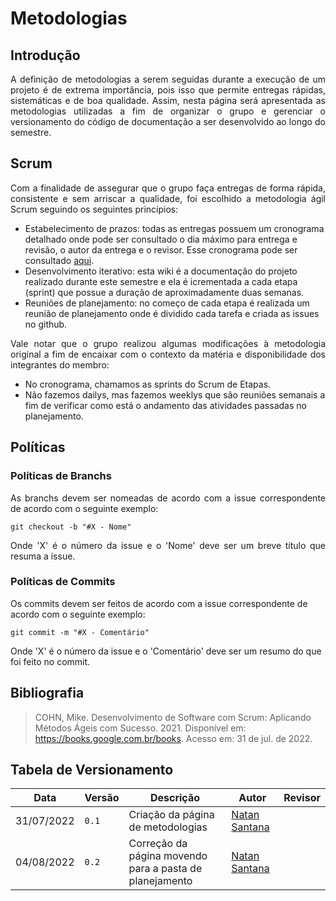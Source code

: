 # Metodologias

## Introdução

<div style="text-align: justify">
A definição de metodologias a serem seguidas durante a execução de um projeto é de extrema importância, pois isso que permite entregas rápidas, sistemáticas e de boa qualidade. Assim, nesta página será apresentada as metodologias utilizadas a fim de organizar o grupo e gerenciar o versionamento do código de documentação a ser desenvolvido ao longo do semestre.
</div>

## Scrum

<div style="text-align: justify">
Com a finalidade de assegurar que o grupo faça entregas de forma rápida, consistente e sem arriscar a qualidade, foi escolhido a metodologia ágil Scrum seguindo os seguintes princípios:
</div>

- Estabelecimento de prazos: todas as entregas possuem um cronograma detalhado onde pode ser consultado o dia máximo para entrega e revisão, o autor da entrega e o revisor. Esse cronograma pode ser consultado [aqui](./planejamento/cronograma.md).
- Desenvolvimento iterativo: esta wiki é a documentação do projeto realizado durante este semestre e ela é icrementada a cada etapa (sprint) que possue a duração de aproximadamente duas semanas.
- Reuniões de planejamento: no começo de cada etapa é realizada um reunião de planejamento onde é dividido cada tarefa e criada as issues no github.

<div style="text-align: justify">
Vale notar que o grupo realizou algumas modificações à metodologia original a fim de encaixar com o contexto da matéria e disponibilidade dos integrantes do membro:
</div>

- No cronograma, chamamos as sprints do Scrum de Etapas.
- Não fazemos dailys, mas fazemos weeklys que são reuniões semanais a fim de verificar como está o andamento das atividades passadas no planejamento.

## Políticas

### Políticas de Branchs

<div style="text-align: justify">
As branchs devem ser nomeadas de acordo com a issue correspondente de acordo com o seguinte exemplo:

```
git checkout -b "#X - Nome"
```
Onde 'X' é o número da issue e o 'Nome' deve ser um breve título que resuma a issue.
</div>

### Políticas de Commits
Os commits devem ser feitos de acordo com a issue correspondente de acordo com o seguinte exemplo:

```
git commit -m "#X - Comentário"
```
Onde 'X' é o número da issue e o 'Comentário' deve ser um resumo do que foi feito no commit.

## Bibliografia

> COHN, Mike. Desenvolvimento de Software com Scrum: Aplicando Métodos Ágeis com Sucesso. 2021. Disponível em: https://books.google.com.br/books. Acesso em: 31 de jul. de 2022.

## Tabela de Versionamento

| Data | Versão | Descrição | Autor | Revisor |
| ---- | ------ | --------- | ----- | ------- |
| 31/07/2022 | `0.1`  | Criação da página de metodologias | [Natan Santana](https://github.com/Neitan2001) |
| 04/08/2022 | `0.2`  | Correção da página movendo para a pasta de planejamento | [Natan Santana](https://github.com/Neitan2001) |

